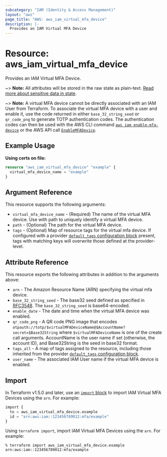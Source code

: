 ```yaml
---
subcategory: "IAM (Identity & Access Management)"
layout: "aws"
page_title: "AWS: aws_iam_virtual_mfa_device"
description: |-
  Provides an IAM Virtual MFA Device
---
```


# Resource: aws_iam_virtual_mfa_device

Provides an IAM Virtual MFA Device.

~> **Note:** All attributes will be stored in the raw state as plain-text.
[Read more about sensitive data in state](https://www.terraform.io/docs/state/sensitive-data.html).

~> **Note:** A virtual MFA device cannot be directly associated with an IAM User from Terraform.
  To associate the virtual MFA device with a user and enable it, use the code returned in either `base_32_string_seed` or `qr_code_png` to generate TOTP authentication codes.
  The authentication codes can then be used with the AWS CLI command [`aws iam enable-mfa-device`](https://docs.aws.amazon.com/cli/latest/reference/iam/enable-mfa-device.html) or the AWS API call [`EnableMFADevice`](https://docs.aws.amazon.com/IAM/latest/APIReference/API_EnableMFADevice.html).

## Example Usage

**Using certs on file:**

```terraform
resource "aws_iam_virtual_mfa_device" "example" {
  virtual_mfa_device_name = "example"
}
```

## Argument Reference

This resource supports the following arguments:

* `virtual_mfa_device_name` - (Required) The name of the virtual MFA device. Use with path to uniquely identify a virtual MFA device.
* `path` - (Optional) The path for the virtual MFA device.
* `tags` - (Optional) Map of resource tags for the virtual mfa device. If configured with a provider [`default_tags` configuration block](https://registry.terraform.io/providers/hashicorp/aws/latest/docs#default_tags-configuration-block) present, tags with matching keys will overwrite those defined at the provider-level.

## Attribute Reference

This resource exports the following attributes in addition to the arguments above:

* `arn` - The Amazon Resource Name (ARN) specifying the virtual mfa device.
* `base_32_string_seed` - The base32 seed defined as specified in [RFC3548](https://tools.ietf.org/html/rfc3548.txt). The `base_32_string_seed` is base64-encoded.
* `enable_date` - The date and time when the virtual MFA device was enabled.
* `qr_code_png` -  A QR code PNG image that encodes `otpauth://totp/$virtualMFADeviceName@$AccountName?secret=$Base32String` where `$virtualMFADeviceName` is one of the create call arguments. AccountName is the user name if set (otherwise, the account ID), and Base32String is the seed in base32 format.
* `tags_all` - A map of tags assigned to the resource, including those inherited from the provider [`default_tags` configuration block](https://registry.terraform.io/providers/hashicorp/aws/latest/docs#default_tags-configuration-block).
* `user_name` - The associated IAM User name if the virtual MFA device is enabled.

## Import

In Terraform v1.5.0 and later, use an [`import` block](https://developer.hashicorp.com/terraform/language/import) to import IAM Virtual MFA Devices using the `arn`. For example:

```terraform
import {
  to = aws_iam_virtual_mfa_device.example
  id = "arn:aws:iam::123456789012:mfa/example"
}
```

Using `terraform import`, import IAM Virtual MFA Devices using the `arn`. For example:

```console
% terraform import aws_iam_virtual_mfa_device.example arn:aws:iam::123456789012:mfa/example
```
